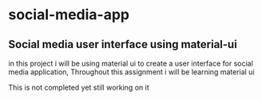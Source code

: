 # social-media-app

## Social media user interface using material-ui 
in this project i will be using material ui to create a user interface for social media application, Throughout this assignment i will be learning material ui

This is not completed yet still working on it 

